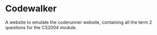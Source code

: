 # Codewalker

A website to emulate the coderunner website, containing all the term 2 questions for the CS2004 module.
